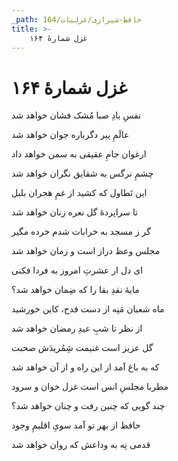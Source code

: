 ```yaml
---
_path: حافظ-شیرازی/غزلیات/164
title: >-
    غزل شمارهٔ ۱۶۴
---
```

# غزل شمارهٔ ۱۶۴

<div class="b" id="bn1"><div class="m1"><p>نفسِ بادِ صبا مُشک فشان خواهد شد</p></div>
<div class="m2"><p>عالَمِ پیر دگرباره جوان خواهد شد</p></div></div>
<div class="b" id="bn2"><div class="m1"><p>ارغوان جامِ عقیقی به سمن خواهد داد</p></div>
<div class="m2"><p>چشمِ نرگس به شقایق نگران خواهد شد</p></div></div>
<div class="b" id="bn3"><div class="m1"><p>این تَطاول که کشید از غمِ هجران بلبل</p></div>
<div class="m2"><p>تا سراپردهٔ گل نعره زنان خواهد شد</p></div></div>
<div class="b" id="bn4"><div class="m1"><p>گر ز مسجد به خرابات شدم خرده مگیر</p></div>
<div class="m2"><p>مجلس وعظ دراز است و زمان خواهد شد</p></div></div>
<div class="b" id="bn5"><div class="m1"><p>ای دل ار عشرتِ امروز به فردا فکنی</p></div>
<div class="m2"><p>مایهٔ نقدِ بقا را که ضِمان خواهد شد؟</p></div></div>
<div class="b" id="bn6"><div class="m1"><p>ماه شعبان مَنِه از دست قدح، کاین خورشید</p></div>
<div class="m2"><p>از نظر تا شبِ عیدِ رمضان خواهد شد</p></div></div>
<div class="b" id="bn7"><div class="m1"><p>گل عزیز است غنیمت شِمُریدَش صحبت</p></div>
<div class="m2"><p>که به باغ آمد از این راه و از آن خواهد شد</p></div></div>
<div class="b" id="bn8"><div class="m1"><p>مطربا مجلسِ انس است غزل خوان و سرود</p></div>
<div class="m2"><p>چند گویی که چنین رفت و چنان خواهد شد؟</p></div></div>
<div class="b" id="bn9"><div class="m1"><p>حافظ از بهر تو آمد سویِ اقلیمِ وجود</p></div>
<div class="m2"><p>قدمی نِه به وداعش که روان خواهد شد</p></div></div>
